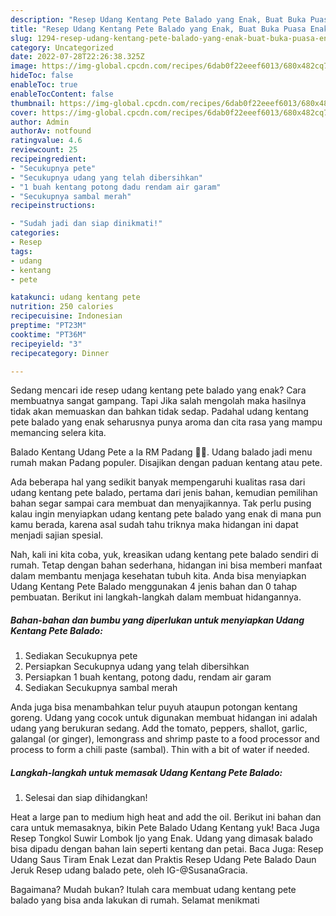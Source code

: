 ```yaml
---
description: "Resep Udang Kentang Pete Balado yang Enak, Buat Buka Puasa Enak Banget"
title: "Resep Udang Kentang Pete Balado yang Enak, Buat Buka Puasa Enak Banget"
slug: 1294-resep-udang-kentang-pete-balado-yang-enak-buat-buka-puasa-enak-banget
category: Uncategorized
date: 2022-07-28T22:26:38.325Z
image: https://img-global.cpcdn.com/recipes/6dab0f22eeef6013/680x482cq70/udang-kentang-pete-balado-foto-resep-utama.jpg
hideToc: false
enableToc: true
enableTocContent: false
thumbnail: https://img-global.cpcdn.com/recipes/6dab0f22eeef6013/680x482cq70/udang-kentang-pete-balado-foto-resep-utama.jpg
cover: https://img-global.cpcdn.com/recipes/6dab0f22eeef6013/680x482cq70/udang-kentang-pete-balado-foto-resep-utama.jpg
author: Admin
authorAv: notfound
ratingvalue: 4.6
reviewcount: 25
recipeingredient:
- "Secukupnya pete"
- "Secukupnya udang yang telah dibersihkan"
- "1 buah kentang potong dadu rendam air garam"
- "Secukupnya sambal merah"
recipeinstructions:

- "Sudah jadi dan siap dinikmati!"
categories:
- Resep
tags:
- udang
- kentang
- pete

katakunci: udang kentang pete 
nutrition: 250 calories
recipecuisine: Indonesian
preptime: "PT23M"
cooktime: "PT36M"
recipeyield: "3"
recipecategory: Dinner

---
```



Sedang mencari ide resep udang kentang pete balado yang enak? Cara membuatnya sangat gampang. Tapi Jika salah mengolah maka hasilnya tidak akan memuaskan dan bahkan tidak sedap. Padahal udang kentang pete balado yang enak seharusnya punya aroma dan cita rasa yang mampu memancing selera kita.


Balado Kentang Udang Pete a la RM Padang 👍🏼. Udang balado jadi menu rumah makan Padang populer. Disajikan dengan paduan kentang atau pete.

Ada beberapa hal yang sedikit banyak mempengaruhi kualitas rasa dari udang kentang pete balado, pertama dari jenis bahan, kemudian pemilihan bahan segar sampai cara membuat dan menyajikannya. Tak perlu pusing kalau ingin menyiapkan udang kentang pete balado yang enak di mana pun kamu berada, karena asal sudah tahu triknya maka hidangan ini dapat menjadi sajian spesial.


Nah, kali ini kita coba, yuk, kreasikan udang kentang pete balado sendiri di rumah. Tetap dengan bahan sederhana, hidangan ini bisa memberi manfaat dalam membantu menjaga kesehatan tubuh kita. Anda bisa menyiapkan Udang Kentang Pete Balado menggunakan 4 jenis bahan dan 0 tahap pembuatan. Berikut ini langkah-langkah dalam membuat hidangannya.

<!--inarticleads1-->

##### Bahan-bahan dan bumbu yang diperlukan untuk menyiapkan Udang Kentang Pete Balado:

1. Sediakan Secukupnya pete
1. Persiapkan Secukupnya udang yang telah dibersihkan
1. Persiapkan 1 buah kentang, potong dadu, rendam air garam
1. Sediakan Secukupnya sambal merah


Anda juga bisa menambahkan telur puyuh ataupun potongan kentang goreng. Udang yang cocok untuk digunakan membuat hidangan ini adalah udang yang berukuran sedang. Add the tomato, peppers, shallot, garlic, galangal (or ginger), lemongrass and shrimp paste to a food processor and process to form a chili paste (sambal). Thin with a bit of water if needed. 

<!--inarticleads2-->

##### Langkah-langkah untuk memasak Udang Kentang Pete Balado:


1. Selesai dan siap dihidangkan!

Heat a large pan to medium high heat and add the oil. Berikut ini bahan dan cara untuk memasaknya, bikin Pete Balado Udang Kentang yuk! Baca Juga Resep Tongkol Suwir Lombok Ijo yang Enak. Udang yang dimasak balado bisa dipadu dengan bahan lain seperti kentang dan petai. Baca Juga: Resep Udang Saus Tiram Enak Lezat dan Praktis Resep Udang Pete Balado Daun Jeruk⁣ Resep udang balado pete, oleh IG-@SusanaGracia. 

Bagaimana? Mudah bukan? Itulah cara membuat udang kentang pete balado yang bisa anda lakukan di rumah. Selamat menikmati
